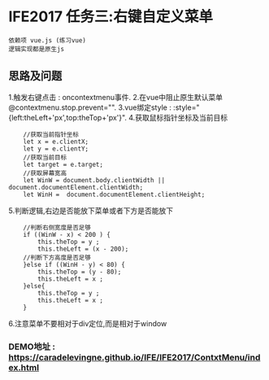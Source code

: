 # IFE2017 任务三:右键自定义菜单
    依赖项 vue.js (练习vue)
    逻辑实现都是原生js

## 思路及问题
1.触发右键点击 : oncontextmenu事件.
2.在vue中阻止原生默认菜单 @contextmenu.stop.prevent="".
3.vue绑定style :  :style="{left:theLeft+'px',top:theTop+'px'}".
4.获取鼠标指针坐标及当前目标
```
    //获取当前指针坐标
	let x = e.clientX;
	let y = e.clientY;
	//获取当前目标
	let target = e.target;
	//获取屏幕宽高
	let WinW = document.body.clientWidth || document.documentElement.clientWidth;
	let WinH =  document.documentElement.clientHeight;
```
5.判断逻辑,右边是否能放下菜单或者下方是否能放下
```
    //判断右侧宽度是否足够
	if ((WinW - x) < 200 ) {
		this.theTop = y ;
		this.theLeft = (x - 200);
	//判断下方高度是否足够
	}else if ((WinH - y) < 80) {
		this.theTop = (y - 80);
		this.theLeft = x ;
	}else{
		this.theTop = y ;
		this.theLeft = x ;	
	}
```
6.注意菜单不要相对于div定位,而是相对于window


### DEMO地址 : https://caradelevingne.github.io/IFE/IFE2017/ContxtMenu/index.html
